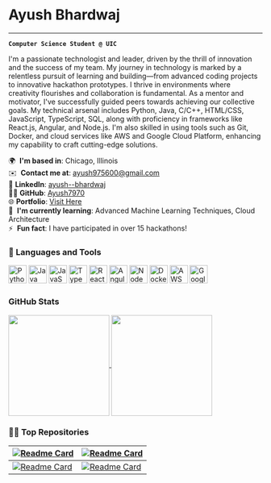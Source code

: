 # Ayush Bhardwaj
---
**`Computer Science Student @ UIC`**

I'm a passionate technologist and leader, driven by the thrill of innovation and the success of my team. My journey in technology is marked by a relentless pursuit of learning and building—from advanced coding projects to innovative hackathon prototypes. I thrive in environments where creativity flourishes and collaboration is fundamental. As a mentor and motivator, I've successfully guided peers towards achieving our collective goals. My technical arsenal includes Python, Java, C/C++, HTML/CSS, JavaScript, TypeScript, SQL, along with proficiency in frameworks like React.js, Angular, and Node.js. I'm also skilled in using tools such as Git, Docker, and cloud services like AWS and Google Cloud Platform, enhancing my capability to craft cutting-edge solutions.

🌍  **I'm based in**: Chicago, Illinois  
✉️  **Contact me at**: [ayush975600@gmail.com](mailto:ayush975600@gmail.com)  
🔗 **LinkedIn**: [ayush--bhardwaj](https://www.linkedin.com/in/ayush--bhardwaj)  
👨‍💻 **GitHub**: [Ayush7970](https://github.com/Ayush7970)  
🌐 **Portfolio**: [Visit Here](https://ayush7970.github.io/)  
🧠  **I'm currently learning**: Advanced Machine Learning Techniques, Cloud Architecture  
⚡  **Fun fact**: I have participated in over 15 hackathons!

### 🧰 Languages and Tools
<p align="left">
<img src="https://raw.githubusercontent.com/danielcranney/readme-generator/main/public/icons/skills/python-colored.svg" width="36" height="36" alt="Python" />
<img src="https://raw.githubusercontent.com/danielcranney/readme-generator/main/public/icons/skills/java-colored.svg" width="36" height="36" alt="Java" />
<img src="https://raw.githubusercontent.com/danielcranney/readme-generator/main/public/icons/skills/javascript-colored.svg" width="36" height="36" alt="JavaScript" />
<img src="https://raw.githubusercontent.com/danielcranney/readme-generator/main/public/icons/skills/typescript-colored.svg" width="36" height="36" alt="TypeScript" />
<img src="https://raw.githubusercontent.com/danielcranney/readme-generator/main/public/icons/skills/react-colored.svg" width="36" height="36" alt="React" />
<img src="https://raw.githubusercontent.com/danielcranney/readme-generator/main/public/icons/skills/angular-colored.svg" width="36" height="36" alt="Angular" />
<img src="https://raw.githubusercontent.com/danielcranney/readme-generator/main/public/icons/skills/nodejs-colored.svg" width="36" height="36" alt="NodeJS" />
<img src="https://raw.githubusercontent.com/danielcranney/readme-generator/main/public/icons/skills/docker-colored.svg" width="36" height="36" alt="Docker" />
<img src="https://raw.githubusercontent.com/danielcranney/readme-generator/main/public/icons/skills/aws-colored.svg" width="36" height="36" alt="AWS" />
<img src="https://raw.githubusercontent.com/danielcranney/readme-generator/main/public/icons/skills/google-cloud-colored.svg" width="36" height="36" alt="Google Cloud" />
</p>

### GitHub Stats
<a href="https://github.com/Ayush7970?tab=overview&from=2025-01-01&to=2025-12-31">
  <img align="center" src="https://github-readme-stats.vercel.app/api?username=Ayush7970&show_icons=true&theme=algolia" height="200"/>
</a>
<a href="https://github.com/Ayush7970">
  <img align="center" src="https://github-readme-stats.vercel.app/api/top-langs/?username=Ayush7970&layout=compact&theme=algolia" height="200"/>
</a>

### 🧑‍💻 Top Repositories
| [![Readme Card](https://github-readme-stats.vercel.app/api/pin/?username=Ayush7970&repo=VectorDriveAI&theme=algolia)](https://github.com/Ayush7970/VectorDriveAI) | [![Readme Card](https://github-readme-stats.vercel.app/api/pin/?username=Ayush7970&repo=ChatNexus&theme=algolia)](https://github.com/Ayush7970/ChatNexus) |
| --- | --- |
| [![Readme Card](https://github-readme-stats.vercel.app/api/pin/?username=Ayush7970&repo=SuperHealthApp&theme=algolia)](https://github.com/Ayush7970/SuperHealthApp) | [![Readme Card](https://github-readme-stats.vercel.app/api/pin/?username=Ayush7970&repo=AI-Disaster-Response&theme=algolia)](https://github.com/Ayush7970/AI-Disaster-Response) |

